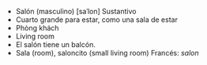 - Salón (masculino)	[saˈlon]	Sustantivo
- Cuarto grande para estar, como una sala de estar
- Phòng khách
- Living room
- El salón tiene un balcón.
- Sala (room), saloncito (small living room)	Francés: *salon*